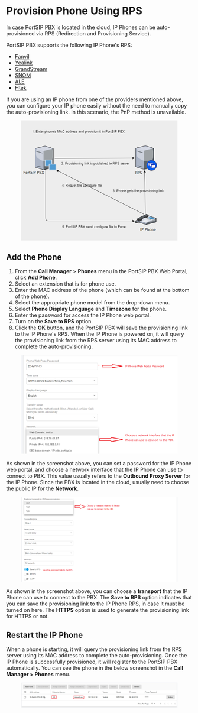 # Provision Phone Using RPS

In case PortSIP PBX is located in the cloud, IP Phones can be auto-provisioned via RPS (Redirection and Provisioning Service).&#x20;

PortSIP PBX supports the following IP Phone's RPS:

* [Fanvil](https://www.fanvil.com)
* [Yealink](https://www.yealink.com)
* [GrandStream](https://www.grandstream.com/)
* [SNOM](https://www.snom.com)
* [ALE](https://www.al-enterprise.com/)
* [Htek](https://www.htek.com/)

If you are using an IP phone from one of the providers mentioned above, you can configure your IP phone easily without the need to manually copy the auto-provisioning link. In this scenario, the PnP method is unavailable.

<figure><img src="../../../.gitbook/assets/rps.png" alt=""><figcaption></figcaption></figure>

## Add the Phone

1. From the **Call Manager** > **Phones** menu in the PortSIP PBX Web Portal, click **Add Phone**.
2. Select an extension that is for phone use.
3. Enter the MAC address of the phone (which can be found at the bottom of the phone).
4. Select the appropriate phone model from the drop-down menu.
5. Select **Phone Display Language** and **Timezone** for the phone.
6. Enter the password for access the IP Phone web portal.
7. Turn on the **Save to RPS** option.
8. Click the **OK** button, and the PortSIP PBX will save the provisioning link to the IP Phone's RPS. When the IP Phone is powered on, it will query the provisioning link from the RPS server using its MAC address to complete the auto-provisioning.

<figure><img src="../../../.gitbook/assets/provision_1.png" alt=""><figcaption></figcaption></figure>

As shown in the screenshot above, you can set a password for the IP Phone web portal, and choose a network interface that the IP Phone can use to connect to PBX. This value usually refers to the **Outbound Proxy Server** for the IP Phone. Since the PBX is located in the cloud, usually need to choose the public IP for the **Network**.

<figure><img src="../../../.gitbook/assets/provision_rps_2.png" alt=""><figcaption></figcaption></figure>

As shown in the screenshot above, you can choose a **transport** that the IP Phone can use to connect to the PBX. The **Save to RPS** option indicates that you can save the provisioning link to the IP Phone RPS, in case it must be turned on here. The **HTTPS** option is used to generate the provisioning link for HTTPS or not.

## **Restart the IP Phone**

When a phone is starting, it will query the provisioning link from the RPS server using its MAC address to complete the auto-provisioning. Once the IP Phone is successfully provisioned, it will register to the PortSIP PBX automatically. You can see the phone in the below screenshot in the **Call Manager > Phones** menu.

<figure><img src="../../../.gitbook/assets/phone_provision1.png" alt=""><figcaption></figcaption></figure>

